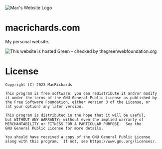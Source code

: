 ![Mac's Website Logo](https://i.imgur.com/Itea24j.jpg)

# macrichards.com
My personal website.

<img src="https://api.thegreenwebfoundation.org/greencheckimage/macrichards.com?nocache=true" alt="This website is hosted Green - checked by thegreenwebfoundation.org">

# License
    Copyright (C) 2023 MacRichards

    This program is free software: you can redistribute it and/or modify
    it under the terms of the GNU General Public License as published by
    the Free Software Foundation, either version 3 of the License, or
    (at your option) any later version.

    This program is distributed in the hope that it will be useful,
    but WITHOUT ANY WARRANTY; without even the implied warranty of
    MERCHANTABILITY or FITNESS FOR A PARTICULAR PURPOSE.  See the
    GNU General Public License for more details.

    You should have received a copy of the GNU General Public License
    along with this program.  If not, see https://www.gnu.org/licenses/.

